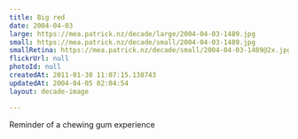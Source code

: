 ```yaml
---
title: Big red
date: 2004-04-03
large: https://mea.patrick.nz/decade/large/2004-04-03-1489.jpg
small: https://mea.patrick.nz/decade/small/2004-04-03-1489.jpg
smallRetina: https://mea.patrick.nz/decade/small/2004-04-03-1489@2x.jpg
flickrUrl: null
photoId: null
createdAt: 2011-01-30 11:07:15.138743
updatedAt: 2004-04-05 02:04:54
layout: decade-image

---
```

Reminder of a chewing gum experience
